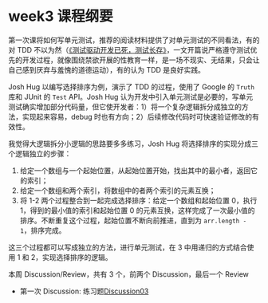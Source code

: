 # week3 课程纲要

第一次课将如何写单元测试，推荐的阅读材料提供了对单元测试的不同看法，有的对 TDD 不以为然（[《测试驱动开发已死，测试长存》](https://dhh.dk/2014/tdd-is-dead-long-live-testing.html)，一文开篇说严格遵守测试优先的开发过程，就像围绕禁欲开展的性教育一样，是一场不现实、无结果，只会让自己感到厌弃与羞愧的道德运动），有的认为 TDD 是良好实践。

Josh Hug 以编写选择排序为例，演示了 TDD 的过程，使用了 Google 的 `Truth` 库和 JUnit 的 `Test` API。Josh Hug 认为开发中引入单元测试是必要的，写单元测试确实增加部分代码量，但它使开发者：1）将一个复杂逻辑拆分成独立的方法，实现起来容易，debug 时也有方向；2）后续修改代码时可快速验证修改的有效性。

我觉得大逻辑拆分小逻辑的思路要多多练习，Josh Hug 将选择排序的实现分成三个逻辑独立的步骤：
  1. 给定一个数组与一个起始位置，从起始位置开始，找出其中的最小者，返回它的索引；
  2. 给定一个数组和两个索引，将数组中的者两个索引的元素互换；
  3. 将 1-2 两个过程整合到一起完成选择排序：给定一个数组和起始位置 0，执行 1，得到的最小值的索引和起始位置 0 的元素互换，这样完成了一次最小值的排序。不断重复这个过程，起始位置不断向前推进，直到为 `arr.length - 1`，排序完成。

这三个过程都可以写成独立的方法，进行单元测试，在 3 中用递归的方式结合使用 1 和 2，实现选择排序的逻辑。

本周 Discussion/Review，共有 3 个，前两个 Discussion，最后一个 Review
  - 第一次 Discussion: 练习题[Discussion03](https://drive.google.com/file/d/1qiF-aEYKl6-Y8gsf_SfHSjlgQ9SlLHTb/view)
